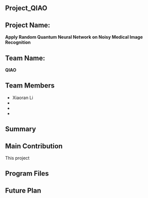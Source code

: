 ## Project_QIAO
## Project Name:
**Apply Random Quantum Neural Network on Noisy Medical Image Recognition**

## Team Name:
**QIAO**


## Team Members

* Xiaoran Li
* 
* 
* 


## Summary



## Main Contribution
This project



## Program Files





## Future Plan
 
